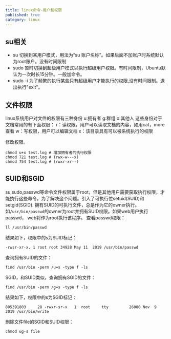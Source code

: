 ```yaml
---
title: linux命令-用户和权限
published: true
category: linux
---
```



## su相关
* su 切换到某用户模式，用法为“su 账户名称”。如果后面不加账户时系统默认为root账户。没有时间限制
* sudo 暂时切换到超级用户模式以执行超级用户权限。有时间限制，Ubuntu默认为一次时长15分钟。一般加命令。
* sudo -i 为了频繁的执行某些只有超级用户才能执行的权限,没有时间限制。退出执行"exit"。

## 文件权限
linux系统用户对文件的权限有三种身份 u:拥有者 g:群组 o:其他人
这些身份对于文档常用的有下面权限：
r：读权限，用户可以读取文档的内容，如用cat，more查看
w：写权限，用户可以编辑文档
x：该目录具有可以被系统执行的权限

修改权限。
```shell script
chmod u+x test.log # 增加拥有者的执行权限
chmod 721 test.log # (rwx-w---x) 
chmod 754 test.log # (rwxr-xr--)
```

## SUID和SGID
su,sudo,passwd等命令文件权限属于root，但是其他用户需要获取执行权限，才能执行这些命令，为了解决这个问题。引入了可执行位setuid(SUID)和
setgid(SGID). 拥有SUID的可执行文件，总是作为它的owner执行。如`/usr/bin/passwd`的owner为root并拥有SUID权限。如果web用户执行passwd，
web将作为root执行该程序。
查看passwd权限：
```shell script
ll /usr/bin/passwd
```
结果如下，权限中的s为SUID标记：
```
-rwsr-xr-x. 1 root root 34928 May 11  2019 /usr/bin/passwd 
```
查询拥有SUID的文件：
```shell script
find /usr/bin -perm /u=s -type f -ls
```
SGID，和SUID类似，查询拥有SGID的文件：
```shell script
find /usr/bin -perm /g=s -type f -ls
```
结果如下，权限中的s为SGID标记：
```
805391803     28 -rwxr-sr-x   1  root     tty         26080 Nov  9  2019 /usr/bin/write
```
删除文件file的SGID和SUID权限：
```shell script
chmod ug-s file
```